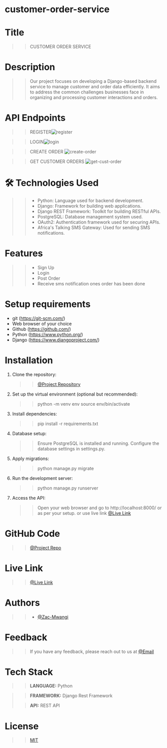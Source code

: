 # customer-order-service
# Title

> > CUSTOMER ORDER SERVICE

# Description

> > Our project focuses on developing a Django-based backend service to manage customer and order data efficiently. It aims to address the common challenges businesses face in organizing and processing customer interactions and orders.

# API Endpoints

>> REGISTER<img src="./screenshots/register.png"  alt="register"/>

>> LOGIN<img src="./screenshots/login.png"  alt="login"/>


>> CREATE ORDER <img src="./screenshots/post-order.png" alt="create-order"/>


>> GET CUSTOMER ORDERS <img src="./screenshots/get-cust-order.png" alt="get-cust-order"/>


# 🛠 Technologies Used

> > - Python: Language used for backend development.
> > - Django: Framework for building web applications.
> > - Django REST Framework: Toolkit for building RESTful APIs.
> > - PostgreSQL: Database management system used.
> > - OAuth2: Authentication framework used for securing APIs.
> > - Africa's Talking SMS Gateway: Used for sending SMS notifications.

# Features

> > - Sign Up
> > - Login
> > - Post Order
> > - Receive sms notification ones order has been done

# Setup requirements

- git (https://git-scm.com/)
- Web browser of your choice
- Github (https://github.com/)
- Python (https://www.python.org/)
- Django (https://www.djangoproject.com/)

# Installation


1. Clone the repository:

   > > [@Project Repository](https://github.com/Zac-Mwangi/customer-order-service)

2. Set up the virtual environment (optional but recommended):
    
    > > python -m venv env
    > > source env/bin/activate 

3. Install dependencies:

    > > pip install -r requirements.txt


4. Database setup:

    > > Ensure PostgreSQL is installed and running.
    > > Configure the database settings in settings.py.

5. Apply migrations:

   > > python manage.py migrate

6. Run the development server:

   > > python manage.py runserver

7. Access the API:

    > > Open your web browser and go to http://localhost:8000/ or as per your setup.
    > > or use live link [@Live Link](https://customer-order-service-sjbl.onrender.com/)


# GitHub Code

> > [@Project Repo](https://github.com/Zac-Mwangi/my-job-website)

# Live Link

> > [@Live Link](https://customer-order-service-sjbl.onrender.com/)


# Authors

> > - [@Zac-Mwangi](https://github.com/Zac-Mwangi/)

# Feedback

> > If you have any feedback, please reach out to us at [@Email](zackmwangi998@gmail.com)

# Tech Stack

> > **LANGUAGE:** Python

> > **FRAMEWORK:** Django Rest Framework
> 
> > **API:** REST API

# License

> > [MIT](https://choosealicense.com/licenses/mit/)
